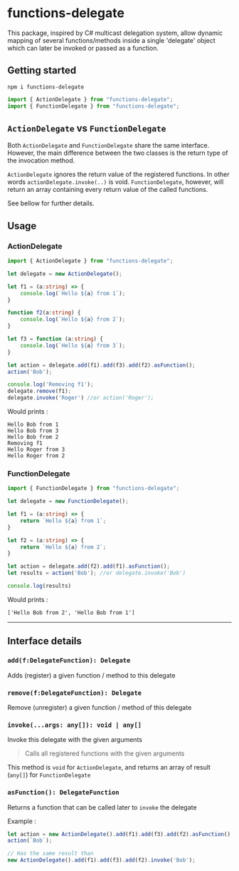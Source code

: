 # functions-delegate

This package, inspired by C# multicast delegation system, allow dynamic mapping of several functions/methods inside a single 'delegate' object which can later be invoked or passed as a function.

## Getting started

```
npm i functions-delegate
```

```js
import { ActionDelegate } from "functions-delegate";
import { FunctionDelegate } from "functions-delegate";
```

## `ActionDelegate` vs `FunctionDelegate`

Both `ActionDelegate` and `FunctionDelegate` share the same interface.
However, the main difference between the two classes is the return type of the invocation method.

`ActionDelegate` ignores the return value of the registered functions. In other words `actionDelegate.invoke(..)` is void.
`FunctionDelegate`, however, will return an array containing every return value of the called functions.

See bellow for further details.

## Usage

### ActionDelegate

```ts
import { ActionDelegate } from "functions-delegate";

let delegate = new ActionDelegate();

let f1 = (a:string) => {
    console.log(`Hello ${a} from 1`);
}

function f2(a:string) {
    console.log(`Hello ${a} from 2`);
}

let f3 = function (a:string) {
    console.log(`Hello ${a} from 3`);
}

let action = delegate.add(f1).add(f3).add(f2).asFunction();
action('Bob');

console.log('Removing f1');
delegate.remove(f1);
delegate.invoke('Roger') //or action('Roger');
```

Would prints :
```
Hello Bob from 1
Hello Bob from 3
Hello Bob from 2
Removing f1
Hello Roger from 3
Hello Roger from 2
```

### FunctionDelegate

```ts
import { FunctionDelegate } from "functions-delegate";

let delegate = new FunctionDelegate();

let f1 = (a:string) => {
    return `Hello ${a} from 1`;
}

let f2 = (a:string) => {
    return `Hello ${a} from 2`;
}

let action = delegate.add(f2).add(f1).asFunction();
let results = action('Bob'); //or delegate.invoke('Bob')

console.log(results)
```

Would prints :
```
['Hello Bob from 2', 'Hello Bob from 1']
```

***

## Interface details

### `add(f:DelegateFunction): Delegate`

Adds (register) a given function / method to this delegate

### `remove(f:DelegateFunction): Delegate`

Remove (unregister) a given function / method of this delegate

### `invoke(...args: any[]): void | any[]`

Invoke this delegate with the given arguments

> Calls all registered functions with the given arguments

This method is `void` for `ActionDelegate`, and returns an array of result (`any[]`) for `FunctionDelegate`

### `asFunction(): DelegateFunction`

Returns a function that can be called later to `invoke` the delegate

Example : 

```ts
let action = new ActionDelegate().add(f1).add(f3).add(f2).asFunction();
action(`Bob`);

// Has the same result than
new ActionDelegate().add(f1).add(f3).add(f2).invoke('Bob');
```

